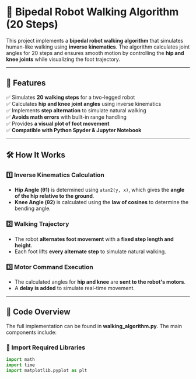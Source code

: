 # 🦿 Bipedal Robot Walking Algorithm (20 Steps)

This project implements a **bipedal robot walking algorithm** that simulates human-like walking using **inverse kinematics**. The algorithm calculates joint angles for 20 steps and ensures smooth motion by controlling the **hip and knee joints** while visualizing the foot trajectory.

---

## 📌 Features
✅ Simulates **20 walking steps** for a two-legged robot  
✅ Calculates **hip and knee joint angles** using inverse kinematics  
✅ Implements **step alternation** to simulate natural walking  
✅ **Avoids math errors** with built-in range handling  
✅ Provides **a visual plot of foot movement**  
✅ **Compatible with Python Spyder & Jupyter Notebook**  

---

## 🛠️ How It Works
### 1️⃣ Inverse Kinematics Calculation
- **Hip Angle (θ1)** is determined using `atan2(y, x)`, which gives the **angle of the hip relative to the ground**.
- **Knee Angle (θ2)** is calculated using the **law of cosines** to determine the bending angle.

### 2️⃣ Walking Trajectory
- The robot **alternates foot movement** with a **fixed step length and height**.
- Each foot lifts **every alternate step** to simulate natural walking.

### 3️⃣ Motor Command Execution
- The calculated angles for **hip and knee** are **sent to the robot's motors**.
- A **delay is added** to simulate real-time movement.

---

## 📜 Code Overview
The full implementation can be found in **walking_algorithm.py**. The main components include:

### 🔹 Import Required Libraries
```python
import math
import time
import matplotlib.pyplot as plt
